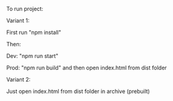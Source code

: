 To run project:

Variant 1:

First run "npm install"

Then:

Dev: "npm run start"

Prod: "npm run build" and then open index.html from dist folder


Variant 2:

Just open index.html from dist folder in archive (prebuilt)
